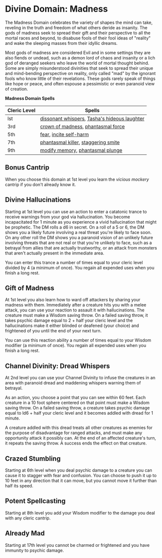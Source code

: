 # Divine Domain: Madness
The Madness Domain celebrates the variety of shapes the mind can take, reveling in the truth and freedom of what others deride as insanity. The gods of madness seek to spread their gift and their perspective to all the mortal races and beyond, to disabuse fools of their fool ideas of "reality" and wake the sleeping masses from their idyllic dreams.

Most gods of madness are considered Evil and in some settings they are also fiends or undead, such as a demon lord of chaos and insanity or a lich god of deranged seekers who leave the world of mortal thought behind. Some are simply misunderstood divinities that seek to spread their unique and mind-bending perspective on reality, only called "mad" by the ignorant fools who know little of their revelations. These gods rarely speak of things like hope or peace, and often espouse a pessimistic or even paranoid view of creation.

**Madness Domain Spells**

Cleric Level|Spells
------------|------
lst | [dissonant whispers](../../Magic/Spells/dissonant-whispers.md), [Tasha's hideous laughter](../../Magic/Spells/tashas-hideous-laughter.md)
3rd | [crown of madness](../../Magic/Spells/crown-of-madness.md), [phantasmal force](../../Magic/Spells/phantasmal-force.md)
5th | [fear](../../Magic/Spells/fear.md), [incite self-harm](../../Magic/Spells/incite-self-harm.md)
7th | [phantasmal killer](../../Magic/Spells/phantasmal-killer.md), [staggering smite](../../Magic/Spells/staggering-smite.md)
9th | [modify memory](../../Magic/Spells/modify-memory.md), [phantasmal plunge](../../Magic/Spells/phantasmal-plunge.md)

## Bonus Cantrip
When you choose this domain at 1st level you learn the *vicious mockery* cantrip if you don't already know it.

## Divine Hallucinations
Starting at 1st level you can use an action to enter a catatonic trance to receive warnings from your god via hallucination. You become incapacitated for 1 minute as you experience a vivid hallucination that might be prophetic. The DM rolls a d6 in secret. On a roll of a 5 or 6, the DM shows you a likely future involving a real threat you're likely to face soon. On any other roll the DM shows you a paranoid vision of an unlikely future involving threats that are not real or that you're unlikely to face, such as a betrayal from allies that are actually trustworthy, or an attack from monsters that aren't actually present in the immediate area.

You can enter this trance a number of times equal to your cleric level divided by 4 (a minimum of once). You regain all expended uses when you finish a long rest.

## Gift of Madness
At 1st level you also learn how to ward off attackers by sharing your madness with them. Immediately after a creature hits you with a melee attack, you can use your reaction to assault it with hallucinations. The creature must make a Wisdom saving throw. On a failed saving throw, it takes psychic damage equal to 2 + half your cleric level and the hallucinations make it either blinded or deafened (your choice) and frightened of you until the end of your next turn.

You can use this reaction ability a number of times equal to your Wisdom modifier (a minimum of once). You regain all expended uses when you finish a long rest.

## Channel Divinity: Dread Whispers
At 2nd level you can use your Channel Divinity to infuse the creatures in an area with paranoid dread and maddening whispers warning them of betrayal. 

As an action, you choose a point that you can see within 60 feet. Each creature in a 10 foot sphere centered on that point must make a Wisdom saving throw. On a failed saving throw, a creature takes psychic damage equal to ld6 + half your cleric level and it becomes addled with dread for 1 minute. 

A creature addled with this dread treats all other creatures as enemies for the purpose of disadvantage for ranged attacks, and must make any opportunity attack it possibly can. At the end of an affected creature's turn, it repeats the saving throw. A success ends the effect on that creature.

## Crazed Stumbling
Starting at 6th level when you deal psychic damage to a creature you can cause it to stagger with fear and confusion. You can choose to push it up to 10 feet in any direction that it can move, but you cannot move it further than half its speed.

## Potent Spellcasting
Starting at 8th level you add your Wisdom modifier to the damage you deal with any cleric cantrip.

## Already Mad
Starting at 17th level you cannot be charmed or frightened and you have immunity to psychic damage.
